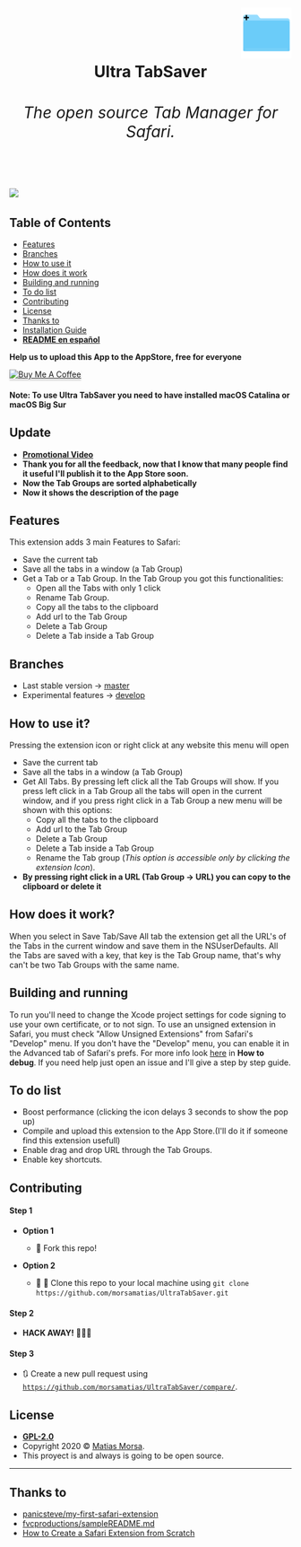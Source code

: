 <h1>
      <div class="row">
         <div class="column" align = "right" >
           <img src = "UltraTabSaver.png" alt="Logo UTN" width="90"></a></div>
        </div>
        <div class="column" align= "center"> 
           Ultra TabSaver
          <h6>
            The open source Tab Manager for Safari.
          </h6>
        </div>
      </div>
</h1>

![](Ultra-TabSaver.gif)

## Table of Contents
- [Features](#features)
- [Branches](#branches)
- [How to use it](#how-to-use-it)
- [How does it work](#how-does-it-work)
- [Building and running](#building-and-running)
- [To do list](#to-do-list)
- [Contributing](#contributing)
- [License](#license)
- [Thanks to](#thanks-to)
- [Installation Guide](https://github.com/Swift-open-source/UltraTabSaver/blob/main/INSTALLATION_GUIDE.md)
- **[README en español](README-spanish.md)**

**Help us to upload this App to the AppStore, free for everyone** 

<a href="https://www.buymeacoffee.com/UltraTabSaver" target="_blank"><img src="https://www.buymeacoffee.com/assets/img/custom_images/orange_img.png" alt="Buy Me A Coffee" style="height: 41px !important;width: 174px !important;box-shadow: 0px 3px 2px 0px rgba(190, 190, 190, 0.5) !important;-webkit-box-shadow: 0px 3px 2px 0px rgba(190, 190, 190, 0.5) !important;" ></a>

#### Note: To use Ultra TabSaver you need to have installed macOS Catalina or macOS Big Sur

## Update
- **[Promotional Video](https://www.youtube.com/watch?v=PNPAnn-jOCE)**
- **Thank you for all the feedback, now that I know that many people find it useful I'll publish it to the App Store soon.**
- **Now the Tab Groups are sorted alphabetically**
- **Now it shows the description of the page**

## Features
This extension adds 3 main Features to Safari:
* Save the current tab
* Save all the tabs in a window (a Tab Group)
* Get a Tab or a Tab Group. In the Tab Group you got this functionalities:
   * Open all the Tabs with only 1 click
   * Rename Tab Group.
   * Copy all the tabs to the clipboard
   * Add url to  the Tab Group
   * Delete a Tab Group
   * Delete a Tab inside a Tab Group
   

## Branches
- Last stable version -> [master](https://github.com/Swift-open-source/UltraTabSaver/tree/master)
- Experimental features -> [develop](https://github.com/Swift-open-source/UltraTabSaver/tree/develop)
   
   
## How to use it?
Pressing the extension icon or right click at any website this menu will open
* Save the current tab
* Save all the tabs in a window (a Tab Group)
* Get All Tabs. By pressing left click all the Tab Groups will show. If you press left click in a Tab Group all the tabs will open in the current window, and if you press right click in a Tab Group a new menu will be shown with this options:
   * Copy all the tabs to the clipboard
   * Add url to  the Tab Group
   * Delete a Tab Group
   * Delete a Tab inside a Tab Group
   * Rename the Tab group (*This option is accessible only by clicking the extension Icon*).
* **By pressing right click in a URL (Tab Group -> URL) you can copy to the clipboard or delete it**
 
 
## How does it work?
When you select in Save Tab/Save All tab the extension get all the URL's of the Tabs in the current window and save them in the NSUserDefaults. 
All the Tabs are saved with a key, that key is the Tab Group name, that's why can't be two Tab Groups with the same name.

## Building and running
To run  you'll need to change the Xcode project settings for code signing to use your own certificate, or to not sign. To use an unsigned extension in Safari, you must check "Allow Unsigned Extensions" from Safari's "Develop" menu. If you don't have the "Develop" menu, you can enable it in the Advanced tab of Safari's prefs.
For more info look [here](https://blog.yimingliu.com/2018/11/14/notes-on-porting-a-safari-extension-to-a-safari-app-extension/) in **How to debug**. If you need help just open an issue and I'll give a step by step guide. 

## To do list
- Boost performance (clicking the icon delays 3 seconds to show the pop up)
- Compile and upload this extension to the App Store.(I'll do it if someone find this extension usefull)
- Enable drag and drop URL through the Tab Groups.
- Enable key shortcuts.

## Contributing

#### Step 1

- **Option 1**
    - 🍴 Fork this repo!

- **Option 2**
    - 🐑 🐑 Clone this repo to your local machine using `git clone https://github.com/morsamatias/UltraTabSaver.git`

#### Step 2

- **HACK AWAY!** 🔨🔨🔨

#### Step 3

- 🔃 Create a new pull request using <a href="https://github.com/morsamatias/UltraTabSaver/compare/develop...yourbranch" target="_blank">`https://github.com/morsamatias/UltraTabSaver/compare/`</a>.

## License

- **[GPL-2.0](https://www.gnu.org/licenses/old-licenses/gpl-2.0.en.html)**
- Copyright 2020 © <a href="https://www.linkedin.com/in/morsamatias" target="_blank">Matias Morsa</a>.
- This proyect is and always is going to be open source.
---
## Thanks to
- [panicsteve/my-first-safari-extension](https://github.com/panicsteve/my-first-safari-extension)
- [fvcproductions/sampleREADME.md](https://gist.github.com/fvcproductions/1bfc2d4aecb01a834b46)
- [How to Create a Safari Extension from Scratch](https://blog.yimingliu.com/2018/11/14/notes-on-porting-a-safari-extension-to-a-safari-app-extension/)
